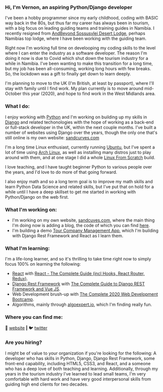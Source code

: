 ### Hi, I'm Vernon, an aspiring Python/Django developer

I've been a hobby programmer since my early childhood, coding with BASIC way back in the 80s, but thus far my career has always been in tourism, with a big focus on leading guiding teams and training guides in Namibia.  I recently resigned from [AndBeyond Sossusvlei Desert Lodge][sossus-desert-lodge], perhaps Namibias top lodge, where I have been working with the guiding team.

Right now I'm working full time on develooping my coding skills to the level where I can enter the industry as a software developer.  The reason I'm doing it now is due to Covid which shut down the tourism industry for a while in Namibia.  I've been wanting to make this transition for a long time, but my job has been all-consuming, working long hours with few breaks.  So, the lockdown was a gift to finally get down to learn deeply.

I'm planning to move to the UK (I'm British, at least by passport), where I'll stay with family until I find work.  My plan currently is to move around mid-October this year (2020), and hope to find work in the West Midlands area.


### What I do:

I enjoy working with [Python][python] and I'm working on building up my skills in [Django][django] and related techonologies with the hope of working as a back-end or full-stack developer in the UK, within the next couple months.  I've built a number of websites using Django over the years, though the only one that's still online is my own website: [sandcurves.com][website]

I'm a long time Linux enthusiast, currently running [Ubuntu][ubuntu], but I've spent a lot of time using [Arch Linux][arch], as well as installing many distros just to play around with them, and at one stage I did a whole [Linux From Scratch][LFS] build.

I love teaching, and I have taught beginner Python to various people over the years, and I'd love to do more of that going forward.

I also enjoy math and so a long term goal is to improve my math skills and learn Python Data Science and related skills, but I've put that on hold for a while until I have a deep skillset to get me started in working with Python/Django on the web first.  


### What I'm working on:

- I'm working on my own website, [sandcuves.com][website], where the main thing I'm doing now is adding a blog, the code of which you can find [here][simple-blog-code].
- I'm building a demo [Tour Company Management App][tcma-code], which I'm building with Django Rest Framework and React as I learn them.


### What I'm learning:

I'm a life-long learner, and so it's thrilling to take time right now to simply focus 100% on learning the following:

- [React][react] with [React - The Complete Guide (incl Hooks, React Router, Redux)][udemy-react].
- [Django Rest Framework][django-rest-framework] with [The Complete Guide to Django REST Framework and Vue JS][udemy-drf].
- Web Development brush-up with [The Complete 2020 Web Development Bootcamp][udemy-web-dev].
- Algorithms, mainly through [algoexpert.io][algoexpert], which I'm finding really fun.


### Where you can find me:

🏡 [website][website] **|** 
🐦 [twitter][twitter]


### Are you hiring?

I might be of value to your organization if you're looking for the following: A developer who has skills in Python, Django, Django Rest Framework, some front-end capability, including HTML5, CSS3, and React, and a someone who has a deep love of both teaching and learning.  Additionally, through my years in the tourism industry I've learned to lead small teams, I'm very comfortable with hard work and have very good interpersonal skills from guiding high end clients for two decades.


[website]: https://sandcurves.com
[twitter]: https://twitter.com/sandcurves
[react]: http://reactjs.org
[algoexpert]: https://www.algoexpert.io/
[django-rest-framework]: https://www.django-rest-framework.org/
[django]: https://www.djangoproject.com/
[udemy-drf]: https://www.udemy.com/course/the-complete-guide-to-django-rest-framework-and-vue-js/
[udemy-react]: https://www.udemy.com/course/react-the-complete-guide-incl-redux/
[udemy-web-dev]: https://www.udemy.com/course/the-complete-web-development-bootcamp/
[python]: https://www.python.org/
[sossus-desert-lodge]: https://www.andbeyond.com/our-lodges/africa/namibia/sossusvlei-desert/andbeyond-sossusvlei-desert-lodge/
[vim]: https://www.vim.org/
[arch]: https://www.archlinux.org/
[ubuntu]: https://ubuntu.com/
[LFS]: http://www.linuxfromscratch.org/
[simple-blog-code]: https://github.com/Namibnat/simpleblog
[tcma-code]: https://github.com/Namibnat/tcma
